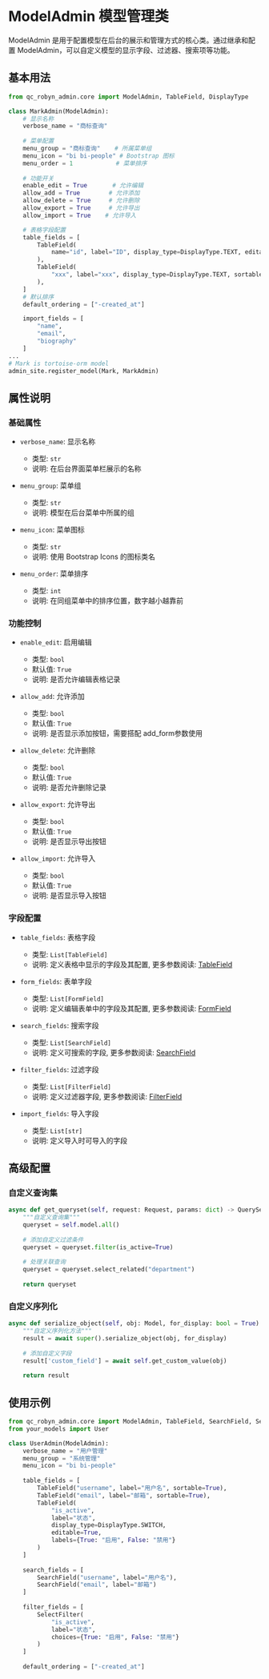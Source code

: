 # ModelAdmin 模型管理类

ModelAdmin 是用于配置模型在后台的展示和管理方式的核心类。通过继承和配置 ModelAdmin，可以自定义模型的显示字段、过滤器、搜索项等功能。

## 基本用法

```python
from qc_robyn_admin.core import ModelAdmin, TableField, DisplayType

class MarkAdmin(ModelAdmin):
    # 显示名称
    verbose_name = "商标查询"
    
    # 菜单配置
    menu_group = "商标查询"    # 所属菜单组
    menu_icon = "bi bi-people" # Bootstrap 图标
    menu_order = 1            # 菜单排序
    
    # 功能开关
    enable_edit = True       # 允许编辑
    allow_add = True        # 允许添加
    allow_delete = True     # 允许删除
    allow_export = True     # 允许导出
    allow_import = True    # 允许导入

    # 表格字段配置
    table_fields = [
        TableField(
            name="id", label="ID", display_type=DisplayType.TEXT, editable=False, hidden=True
        ),
        TableField(
            "xxx", label="xxx", display_type=DisplayType.TEXT, sortable=True, formatter=lambda x: str(x)
        ),
    ]
    # 默认排序
    default_ordering = ["-created_at"]

    import_fields = [
        "name",
        "email",
        "biography"
    ]
...
# Mark is tortoise-orm model
admin_site.register_model(Mark, MarkAdmin)

```

## 属性说明

### 基础属性

- `verbose_name`: 显示名称
    - 类型: `str`
    - 说明: 在后台界面菜单栏展示的名称

- `menu_group`: 菜单组
    - 类型: `str`
    - 说明: 模型在后台菜单中所属的组

- `menu_icon`: 菜单图标
    - 类型: `str`
    - 说明: 使用 Bootstrap Icons 的图标类名

- `menu_order`: 菜单排序
    - 类型: `int`
    - 说明: 在同组菜单中的排序位置，数字越小越靠前

### 功能控制

- `enable_edit`: 启用编辑
    - 类型: `bool`
    - 默认值: `True`
    - 说明: 是否允许编辑表格记录

- `allow_add`: 允许添加
    - 类型: `bool`
    - 默认值: `True`
    - 说明: 是否显示添加按钮，需要搭配 add_form参数使用

- `allow_delete`: 允许删除
    - 类型: `bool`
    - 默认值: `True`
    - 说明: 是否允许删除记录

- `allow_export`: 允许导出
    - 类型: `bool`
    - 默认值: `True`
    - 说明: 是否显示导出按钮

- `allow_import`: 允许导入
    - 类型: `bool`
    - 默认值: `True`
    - 说明: 是否显示导入按钮

### 字段配置

- `table_fields`: 表格字段
    - 类型: `List[TableField]`
    - 说明: 定义表格中显示的字段及其配置, 更多参数阅读: [TableField](/zh/components/table_field/)

- `form_fields`: 表单字段
    - 类型: `List[FormField]`
    - 说明: 定义编辑表单中的字段及其配置, 更多参数阅读: [FormField](/zh/components/from_field/)

- `search_fields`: 搜索字段
    - 类型: `List[SearchField]`
    - 说明: 定义可搜索的字段, 更多参数阅读: [SearchField](/zh/components/search_field/)

- `filter_fields`: 过滤字段
    - 类型: `List[FilterField]`
    - 说明: 定义过滤器字段, 更多参数阅读: [FilterField](/zh/components/filter_field/)

- `import_fields`: 导入字段
    - 类型: `List[str]`
    - 说明: 定义导入时可导入的字段

## 高级配置

### 自定义查询集

```python
async def get_queryset(self, request: Request, params: dict) -> QuerySet:
    """自定义查询集"""
    queryset = self.model.all()
    
    # 添加自定义过滤条件
    queryset = queryset.filter(is_active=True)
    
    # 处理关联查询
    queryset = queryset.select_related("department")
    
    return queryset
```

### 自定义序列化

```python
async def serialize_object(self, obj: Model, for_display: bool = True) -> dict:
    """自定义序列化方法"""
    result = await super().serialize_object(obj, for_display)
    
    # 添加自定义字段
    result['custom_field'] = await self.get_custom_value(obj)
    
    return result
```

## 使用示例

```python
from qc_robyn_admin.core import ModelAdmin, TableField, SearchField, SelectFilter
from your_models import User

class UserAdmin(ModelAdmin):
    verbose_name = "用户管理"
    menu_group = "系统管理"
    menu_icon = "bi bi-people"
    
    table_fields = [
        TableField("username", label="用户名", sortable=True),
        TableField("email", label="邮箱", sortable=True),
        TableField(
            "is_active", 
            label="状态",
            display_type=DisplayType.SWITCH,
            editable=True,
            labels={True: "启用", False: "禁用"}
        )
    ]
    
    search_fields = [
        SearchField("username", label="用户名"),
        SearchField("email", label="邮箱")
    ]
    
    filter_fields = [
        SelectFilter(
            "is_active",
            label="状态",
            choices={True: "启用", False: "禁用"}
        )
    ]
    
    default_ordering = ["-created_at"]
```

